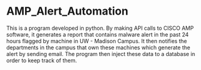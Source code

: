 # AMP_Alert_Automation

This is a program developed in python. By making API calls to CISCO AMP software, it generates a report that contains
malware alert in the past 24 hours flagged by machine in UW - Madison Campus. It then notifies the departments
in the campus that own these machines which generate the alert by sending email. The program then inject these
data to a database in order to keep track of them.
